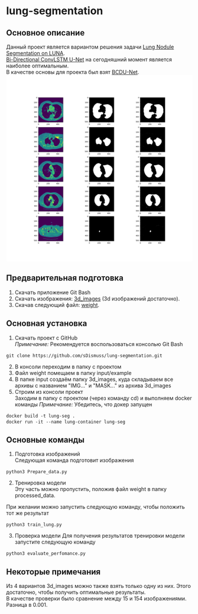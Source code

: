 # lung-segmentation
## Основное описание
Данный проект является вариантом решения задачи [Lung Nodule Segmentation on LUNA](https://paperswithcode.com/sota/lung-nodule-segmentation-on-luna).  
[Bi-Directional ConvLSTM U-Net](https://paperswithcode.com/paper/bi-directional-convlstm-u-net-with-densley) на сегодняшний момент является наиболее оптимальным.  
В качестве основы для проекта был взят [BCDU-Net](https://github.com/rezazad68/BCDU-Net).
![Пример работы](sample_results.png "Пример работы")

## Предварительная подготовка
1. Скачать приложение Git Bash
2. Скачать изображения: [3d_images](https://www.kaggle.com/datasets/kmader/finding-lungs-in-ct-data?select=3d_images.zip) (3d изображений достаточно).  
3. Скачав следующий файл: [weight](https://drive.google.com/open?id=1pHOntUOdqd0MSz4cHUOHi2Ssn3KBH-fU).

## Основная установка
1. Скачать проект с GitHub  
*Примечание:* Рекомендуется воспользоваться консолью Git Bash  
```
git clone https://github.com/sDismuss/lung-segmentation.git
```
  
2. В консоли переходим в папку с проектом  
3. Файл weight помещаем в папку input/example
4. В папке input создаём папку 3d_images, куда складываем все архивы с названием "IMG..." и "MASK..." из архива 3d_images
5. Строим из консоли проект  
Заходим в папку с проектом (через команду cd) и выполняем docker команды 
*Примечание:* Убедитесь, что докер запущен  
```
docker build -t lung-seg .
docker run -it --name lung-container lung-seg
```
  
## Основные команды
1. Подготовка изображений  
Следующая команда подготовит изображения  
```
python3 Prepare_data.py
```
  
2. Тренировка модели  
Эту часть можно пропустить, положив файл weight в папку processed_data.
  
При желании можно запустить следующую команду, чтобы положить тот же результат  
```
python3 train_lung.py
```
  
3. Проверка модели
Для получения результатов тренировки модели запустите следующую команду
```
python3 evaluate_perfomance.py
```
  
## Некоторые примечания
Из 4 вариантов 3d_images можно также взять только одну из них. Этого достаточно, чтобы получить оптимальные результаты.  
В качестве проверки было сравнение между 15 и 154 изображениями. Разница в 0.001.

